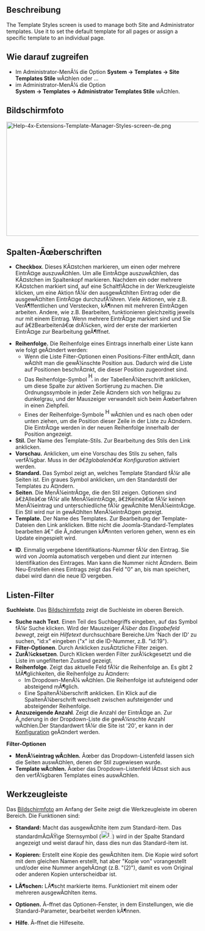 <!-- Display title: Templates: Styles -->

## Beschreibung

The Template Styles screen is used to manage both Site and Administrator
templates. Use it to set the default template for all pages or assign a
specific template to an individual page.

## Wie darauf zugreifen

- Im Administrator-MenÃ¼ die Option **System **→** Templates **→** Site
  Templates Stile** wÃ¤hlen oder ...
- im Administrator-MenÃ¼ die Option
  **System **→** Templates **→** Administrator Templates Stile**
  wÃ¤hlen.

## Bildschirmfoto

<img
src="https://docs.joomla.org/images/thumb/b/bc/Help-4x-Extensions-Template-Manager-Styles-screen-de.png/800px-Help-4x-Extensions-Template-Manager-Styles-screen-de.png"
decoding="async"
srcset="https://docs.joomla.org/images/b/bc/Help-4x-Extensions-Template-Manager-Styles-screen-de.png 1.5x"
data-file-width="1200" data-file-height="448" width="800" height="299"
alt="Help-4x-Extensions-Template-Manager-Styles-screen-de.png" />

## Spalten-Ãœberschriften

- **Checkbox**. Dieses KÃ¤stchen markieren, um einen oder mehrere
  EintrÃ¤ge auszuwÃ¤hlen. Um alle EintrÃ¤ge auszuwÃ¤hlen, das KÃ¤stchen
  im Spaltenkopf markieren. Nachdem ein oder mehrere KÃ¤stchen markiert
  sind, auf eine SchaltflÃ¤che in der Werkzeugleiste klicken, um eine
  Aktion fÃ¼r den ausgewÃ¤hlten Eintrag oder die ausgewÃ¤hlten EintrÃ¤ge
  durchzufÃ¼hren. Viele Aktionen, wie z.B. VerÃ¶ffentlichen und
  Verstecken, kÃ¶nnen mit mehreren EintrÃ¤gen arbeiten. Andere, wie z.B.
  Bearbeiten, funktionieren gleichzeitig jeweils nur mit einem Eintrag.
  Wenn mehrere EintrÃ¤ge markiert sind und Sie auf â€žBearbeitenâ€œ
  drÃ¼cken, wird der erste der markierten EintrÃ¤ge zur Bearbeitung
  geÃ¶ffnet.

<!-- -->

- **Reihenfolge.** Die Reihenfolge eines Eintrags innerhalb einer Liste
  kann wie folgt geÃ¤ndert werden:
  - Wenn die Liste Filter-Optionen einen Positions-Filter enthÃ¤lt, dann
    wÃ¤hlt man die gewÃ¼nschte Position aus. Dadurch wird die Liste auf
    Positionen beschrÃ¤nkt, die dieser Position zugeordnet sind.
  - Das Reihenfolge-Symbol <img
    src="https://docs.joomla.org/images/e/ee/Help30-Ordering-colheader-icon.png"
    decoding="async" data-file-width="12" data-file-height="23" width="12"
    height="23" alt="Help30-Ordering-colheader-icon.png" /> in der
    TabellenÃ¼berschrift anklicken, um diese Spalte zur aktiven
    Sortierung zu machen. Die Ordnungssymbole in jeder Zeile Ã¤ndern
    sich von hellgrau zu dunkelgrau, und der Mauszeiger verwandelt sich
    beim Ãœberfahren in einen Ziehpfeil.
  - Eines der Reihenfolge-Symbole <img
    src="https://docs.joomla.org/images/8/87/Help30-Ordering-colheader-grab-bar-icon.png"
    decoding="async" data-file-width="10" data-file-height="21" width="10"
    height="21" alt="Help30-Ordering-colheader-grab-bar-icon.png" />
    wÃ¤hlen und es nach oben oder unten ziehen, um die Position dieser
    Zeile in der Liste zu Ã¤ndern. Die EintrÃ¤ge werden in der neuen
    Reihenfolge innerhalb der Position angezeigt.
- **Stil.** Der Name des Template-Stils. Zur Bearbeitung des Stils den
  Link anklicken.
- **Vorschau.** Anklicken, um eine Vorschau des Stils zu sehen, falls
  verfÃ¼gbar. Muss in der *â€žglobalenâ€œ Konfiguration* aktiviert
  werden.
- **Standard.** Das Symbol zeigt an, welches Template Standard fÃ¼r alle
  Seiten ist. Ein graues Symbol anklicken, um den Standardstil der
  Templates zu Ã¤ndern.
- **Seiten**. Die MenÃ¼eintrÃ¤ge, die den Stil zeigen. Optionen sind
  â€žAlleâ€œ fÃ¼r alle MenÃ¼eintrÃ¤ge, â€žKeineâ€œ fÃ¼r keinen
  MenÃ¼eintrag und unterschiedliche fÃ¼r gewÃ¤hlte MenÃ¼eintrÃ¤ge. Ein
  Stil wird nur in gewÃ¤hlten MenÃ¼eintrÃ¤gen gezeigt.
- **Template.** Der Name des Templates. Zur Bearbeitung der
  Template-Dateien den Link anklicken. Bitte nicht die
  Joomla-Standard-Templates bearbeiten â€“ die Ã„nderungen kÃ¶nnten
  verloren gehen, wenn es ein Update eingespielt wird.

<!-- -->

- **ID**. Einmalig vergebene Identifikations-Nummer fÃ¼r den Eintrag.
  Sie wird von Joomla automatisch vergeben und dient zur internen
  Identifikation des Eintrages. Man kann die Nummer nicht Ã¤ndern. Beim
  Neu-Erstellen eines Eintrags zeigt das Feld "0" an, bis man speichert,
  dabei wird dann die neue ID vergeben.

## Listen-Filter

**Suchleiste**. Das [Bildschirmfoto](#screenshot) zeigt die Suchleiste
im oberen Bereich.

- **Suche nach Text**. Einen Teil des Suchbegriffs eingeben, auf das
  Symbol fÃ¼r Suche klicken. Wird der Mauszeiger *Ã¼ber das Eingabefeld
  bewegt*, zeigt ein *Hilfetext* durchsuchbare Bereiche.Um 'Nach der ID'
  zu suchen, "id:x" eingeben ("x" ist die ID-Nummer, z.B. "id:19").
- **Filter-Optionen**. Durch Anklicken zusÃ¤tzliche Filter zeigen.
- **ZurÃ¼cksetzen**. Durch Klicken werden Filter zurÃ¼ckgesetzt und die
  Liste im ungefilterten Zustand gezeigt.
- **Reihenfolge**. Zeigt das aktuelle Feld fÃ¼r die Reihenfolge an. Es
  gibt 2 MÃ¶glichkeiten, die Reihenfolge zu Ã¤ndern:
  - Im Dropdown-MenÃ¼ wÃ¤hlen. Die Reihenfolge ist aufsteigend oder
    absteigend mÃ¶glich.
  - Eine SpaltenÃ¼berschrift anklicken. Ein Klick auf die
    SpaltenÃ¼berschrift wechselt zwischen aufsteigender und absteigender
    Reihenfolge.
- **Anzuzeigende Anzahl**. Zeigt die Anzahl der EintrÃ¤ge an. Zur
  Ã„nderung in der Dropdown-Liste die gewÃ¼nschte Anzahl wÃ¤hlen.Der
  Standardwert fÃ¼r die Site ist '20', er kann in der
  [Konfiguration](https://docs.joomla.org/Help4.x:Site_Global_Configuration/de#defaultlistlimit "Special:MyLanguage/Help4.x:Site Global Configuration/de")
  geÃ¤ndert werden.

**Filter-Optionen**

- **MenÃ¼eintrag wÃ¤hlen.** Ãœber das Dropdown-Listenfeld lassen sich
  die Seiten auswÃ¤hlen, denen der Stil zugewiesen wurde.
- **Template wÃ¤hlen.** Ãœber das Dropdown-Listenfeld lÃ¤sst sich aus
  den verfÃ¼gbaren Templates eines auswÃ¤hlen.

## Werkzeugleiste

Das [Bildschirmfoto](#Bildschirmfoto) am Anfang der Seite zeigt die
Werkzeugleiste im oberen Bereich. Die Funktionen sind:

- **Standard:** Macht das ausgewÃ¤hlte item zum Standard-item. Das
  standardmÃ¤ÃŸige Sternsymbol
  (<img src="https://docs.joomla.org/images/7/7e/Icon-16-default.png"
  decoding="async" data-file-width="30" data-file-height="20" width="30"
  height="20" alt="Icon-16-default.png" />) wird in der Spalte Standard
  angezeigt und weist darauf hin, dass dies nun das Standard-item ist.

<!-- -->

- **Kopieren:** Erstellt eine Kopie des gewÃ¤hlten item. Die Kopie wird
  sofort mit dem gleichen Namen erstellt, hat aber "Kopie von"
  vorangestellt und/oder eine Nummer angehÃ¤ngt (z.B. "(2)"), damit es
  vom Original oder anderen Kopien unterscheidbar ist.

<!-- -->

- **LÃ¶schen:** LÃ¶scht markierte items. Funktioniert mit einem oder
  mehreren ausgewÃ¤hlten items.

<!-- -->

- **Optionen.** Ã–ffnet das Optionen-Fenster, in dem Einstellungen, wie
  die Standard-Parameter, bearbeitet werden kÃ¶nnen.

<!-- -->

- **Hilfe**. Ã–ffnet die Hilfeseite.
